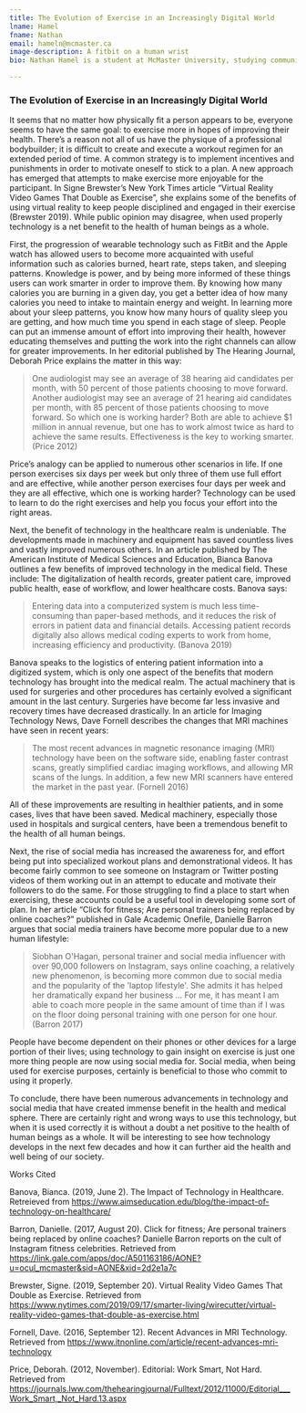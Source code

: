 ```yaml
---
title: The Evolution of Exercise in an Increasingly Digital World
lname: Hamel
fname: Nathan
email: hameln@mcmaster.ca
image-description: A fitbit on a human wrist
bio: Nathan Hamel is a student at McMaster University, studying communications and multimedia. He enjoys playing basketball and baseball among other sports. Some of his other hobbies include playing the guitar, and video games.

---
```

### The Evolution of Exercise in an Increasingly Digital World
It seems that no matter how physically fit a person appears to be, everyone seems to have the same goal: to exercise more in hopes of improving their health. There’s a reason not all of us have the physique of a professional bodybuilder; it is difficult to create and execute a workout regimen for an extended period of time. A common strategy is to implement incentives and punishments in order to motivate oneself to stick to a plan. A new approach has emerged that attempts to make exercise more enjoyable for the participant. In Signe Brewster’s New York Times article “Virtual Reality Video Games That Double as Exercise”, she explains some of the benefits of using virtual reality to keep people disciplined and engaged in their exercise (Brewster 2019). While public opinion may disagree, when used properly technology is a net benefit to the health of human beings as a whole.
	
First, the progression of wearable technology such as FitBit and the Apple watch has allowed users to become more acquainted with useful information such as calories burned, heart rate, steps taken, and sleeping patterns. Knowledge is power, and by being more informed of these things users can work smarter in order to improve them. By knowing how many calories you are burning in a given day, you get a better idea of how many calories you need to intake to maintain energy and weight. In learning more about your sleep patterns, you know how many hours of quality sleep you are getting, and how much time you spend in each stage of sleep. People can put an immense amount of effort into improving their health, however educating themselves and putting the work into the right channels can allow for greater improvements. In her editorial published by The Hearing Journal, Deborah Price explains the matter in this way:
>One audiologist may see an average of 38 hearing aid candidates per month, with 50 percent of those patients choosing to move forward. Another audiologist may see an average of 21 hearing aid candidates per month, with 85 percent of those patients choosing to move forward. So which one is working harder? Both are able to achieve $1 million in annual revenue, but one has to work almost twice as hard to achieve the same results. Effectiveness is the key to working smarter. (Price 2012)

Price’s analogy can be applied to numerous other scenarios in life. If one person exercises six days per week but only three of them use full effort and are effective, while another person exercises four days per week and they are all effective, which one is working harder? Technology can be used to learn to do the right exercises and help you focus your effort into the right areas.

Next, the benefit of technology in the healthcare realm is undeniable. The developments made in machinery and equipment has saved countless lives and vastly improved numerous others. In an article published by The American Institute of Medical Sciences and Education, Bianca Banova outlines a few benefits of improved technology in the medical field. These include: The digitalization of health records, greater patient care, improved public health, ease of workflow, and lower healthcare costs. Banova says:
>Entering data into a computerized system is much less time-consuming than paper-based methods, and it reduces the risk of errors in patient data and financial details. Accessing patient records digitally also allows medical coding experts to work from home, increasing efficiency and productivity. (Banova 2019)

Banova speaks to the logistics of entering patient information into a digitized system, which is only one aspect of the benefits that modern technology has brought into the medical realm. The actual machinery that is used for surgeries and other procedures has certainly evolved a significant amount in the last century. Surgeries have become far less invasive and recovery times have decreased drastically. In an article for Imaging Technology News, Dave Fornell describes the changes that MRI machines have seen in recent years:
>The most recent advances in magnetic resonance imaging (MRI) technology have been on the software side, enabling faster contrast scans, greatly simplified cardiac imaging workflows, and allowing MR scans of the lungs. In addition, a few new MRI scanners have entered the market in the past year. (Fornell 2016)

All of these improvements are resulting in healthier patients, and in some cases, lives that have been saved. Medical machinery, especially those used in hospitals and surgical centers, have been a tremendous benefit to the health of all human beings.

Next, the rise of social media has increased the awareness for, and effort being put into specialized workout plans and demonstrational videos. It has become fairly common to see someone on Instagram or Twitter posting videos of them working out in an attempt to educate and motivate their followers to do the same. For those struggling to find a place to start when exercising, these accounts could be a useful tool in developing some sort of plan. In her article “Click for fitness; Are personal trainers being replaced by online coaches?” published in Gale Academic Onefile, Danielle Barron argues that social media trainers have become more popular due to a new human lifestyle:
>Siobhan O'Hagan, personal trainer and social media influencer with over 90,000 followers on Instagram, says online coaching, a relatively new phenomenon, is becoming more common due to social media and the popularity of the 'laptop lifestyle'. She admits it has helped her dramatically expand her business … For me, it has meant I am able to coach more people in the same amount of time than if I was on the floor doing personal training with one person for one hour. (Barron 2017)

People have become dependent on their phones or other devices for a large portion of their lives; using technology to gain insight on exercise is just one more thing people are now using social media for. Social media, when being used for exercise purposes, certainly is beneficial to those who commit to using it properly.  

To conclude, there have been numerous advancements in technology and social media that have created immense benefit in the health and medical sphere. There are certainly right and wrong ways to use this technology, but when it is used correctly it is without a doubt a net positive to the health of human beings as a whole. It will be interesting to see how technology develops in the next few decades and how it can further aid the health and well being of our society.



Works Cited

Banova, Bianca. (2019, June 2). The Impact of Technology in Healthcare. Retreieved from https://www.aimseducation.edu/blog/the-impact-of-technology-on-healthcare/

Barron, Danielle. (2017, August 20). Click for fitness; Are personal trainers being 	replaced by online coaches? Danielle Barron reports on the cult of Instagram fitness celebrities. Retrieved from https://link.gale.com/apps/doc/A501163186/AONE?u=ocul_mcmaster&sid=AONE&xid=2d2e1a7c

Brewster, Signe. (2019, September 20). Virtual Reality Video Games That Double as Exercise. Retrieved from https://www.nytimes.com/2019/09/17/smarter-living/wirecutter/virtual-reality-video-games-that-double-as-exercise.html

Fornell, Dave. (2016, September 12). Recent Advances in MRI Technology. Retrieved from https://www.itnonline.com/article/recent-advances-mri-technology

Price, Deborah. (2012, November). Editorial: Work Smart, Not Hard. Retrieved from https://journals.lww.com/thehearingjournal/Fulltext/2012/11000/Editorial___Work_Smart,_Not_Hard.13.aspx

